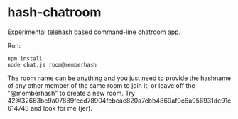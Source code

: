 hash-chatroom
=========

Experimental [telehash](http://telehash.org) based command-line chatroom app.

Run:
```
npm install
node chat.js room@memberhash
```

The room name can be anything and you just need to provide the hashname of any other member of the same room to join it, or leave off the "@memberhash" to create a new room.  Try 42@32663be9a07889fccd78904fcbeae820a7ebb4869af9c6a956931de91c614748 and look for me (jer).